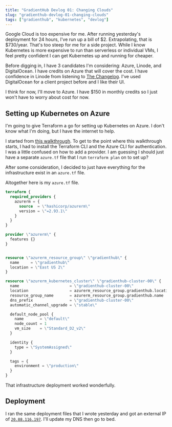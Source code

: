 ```yaml
---
title: "GradientHub Devlog 01: Changing Clouds"
slug: "gradienthub-devlog-01-changing-clouds"
tags: ["gradienthub", "kubernetes", "devlog"]
---
```


Google Cloud is too expensive for me. After running yesterday's deployment for 24 hours, I've run up a bill of $2. Extrapolating, that is $730/year. That's too steep for me for a side project. While I know Kubernetes is more expensive to run than serverless or individual VMs, I feel pretty confident I can get Kubernetes up and running for cheaper.

Before digging in, I have 3 candidates I'm considering: Azure, Linode, and DigitalOcean. I have credits on Azure that will cover the cost. I have confidence in Linode from listening to [The Changelog](https://changelog.com/). I've used DigitalOcean for a client project before and I like their UI.

I think for now, I'll move to Azure. I have $150 in monthly credits so I just won't have to worry about cost for now.

## Setting up Kubernetes on Azure

I'm going to give Terraform a go for setting up Kubernetes on Azure. I don't know what I'm doing, but I have the internet to help.

I started from [this walkthrough](https://registry.terraform.io/providers/hashicorp/azurerm/latest/docs/resources/kubernetes_cluster). To get to the point where this walkthrough starts, I had to install the Terraform CLI and the Azure CLI for authentication. I was a little confused on how to add a provider. I am guessing I should just have a separate `azure.tf` file that I run `terraform plan` on to set up?

After some consideration, I decided to just have everything for the infrastructure exist in an `azure.tf` file.

Altogether here is my `azure.tf` file.

``` tf
terraform {
  required_providers {
    azurerm = {
      source  = \"hashicorp/azurerm\"
      version = \"=2.93.1\"
    }
  }
}

provider \"azurerm\" {
  features {}
}


resource \"azurerm_resource_group\" \"gradienthub\" {
  name     = \"gradienthub\"
  location = \"East US 2\"
}

resource \"azurerm_kubernetes_cluster\" \"gradienthub-cluster-00\" {
  name                      = \"gradienthub-cluster-00\"
  location                  = azurerm_resource_group.gradienthub.location
  resource_group_name       = azurerm_resource_group.gradienthub.name
  dns_prefix                = \"gradienthub-cluster-00\"
  automatic_channel_upgrade = \"stable\"

  default_node_pool {
    name       = \"default\"
    node_count = 1
    vm_size    = \"Standard_D2_v2\"
  }

  identity {
    type = \"SystemAssigned\"
  }

  tags = {
    environment = \"production\"
  }
}
```

That infrastructure deployment worked wonderfully.

## Deployment

I ran the same deployment files that I wrote yesterday and got an external IP of [`20.88.116.197`](http://20.88.116.197/). I'll update my DNS then go to bed.